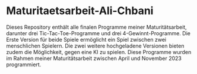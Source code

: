 # Maturitaetsarbeit-Ali-Chbani
Dieses Repository enthält alle finalen Programme meiner Maturitätsarbeit, darunter drei Tic-Tac-Toe-Programme und drei 4-Gewinnt-Programme. Die Erste Version für beide Spiele ermöglicht ein Spiel zwischen zwei menschlichen Spielern. Die zwei weitere hochgeladene Versionen bieten zudem die Möglichkeit, gegen eine KI zu spielen. Diese Programme wurden im Rahmen meiner Maturitätsarbeit zwischen April und November 2023 programmiert. 
